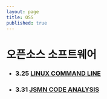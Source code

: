 ```yaml
---
layout: page
title: OSS
published: true
---
```


# 오픈소스 소프트웨어

* ### 3.25 [LINUX COMMAND LINE](http://ykss.github.io/linux)
* ### 3.31 [JSMN CODE ANALYSIS](http://ykss.github.io/jsmn)